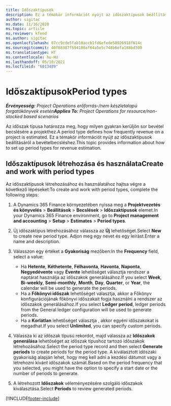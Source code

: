 ```yaml
---
title: Időszaktípusok
description: Ez a témakör információt nyújt az időszaktípusok beállításáról a bevételbecsléshez.
author: sigitac
ms.date: 11/16/2020
ms.topic: article
ms.reviewer: kfend
ms.author: sigitac
ms.openlocfilehash: 07cc9cde5fab10accb1fd6efede58926918f614c
ms.sourcegitcommit: 40f68387f594180af64a5e5c748b6efa188bd300
ms.translationtype: HT
ms.contentlocale: hu-HU
ms.lasthandoff: 05/10/2021
ms.locfileid: "6013489"
---
```

# <a name="period-types"></a><span data-ttu-id="994d2-103">Időszaktípusok</span><span class="sxs-lookup"><span data-stu-id="994d2-103">Period types</span></span>

<span data-ttu-id="994d2-104">_**Érvényesség:** Project Operations erőforrás-/nem készletalapú forgatókönyvek esetén_</span><span class="sxs-lookup"><span data-stu-id="994d2-104">_**Applies To:** Project Operations for resource/non-stocked based scenarios_</span></span>

<span data-ttu-id="994d2-105">Az időszak típusa határozza meg, hogy milyen gyakran kerüljön sor bevétel becslésére a projekthez.</span><span class="sxs-lookup"><span data-stu-id="994d2-105">A period type defines how frequently revenue on a project is estimated.</span></span> <span data-ttu-id="994d2-106">Ez a témakör információt nyújt az időszaktípusok beállításáról a bevételbecsléshez.</span><span class="sxs-lookup"><span data-stu-id="994d2-106">This topic provides information about how to set up period types for revenue estimation.</span></span> 

## <a name="create-and-work-with-period-types"></a><span data-ttu-id="994d2-107">Időszaktípusok létrehozása és használata</span><span class="sxs-lookup"><span data-stu-id="994d2-107">Create and work with period types</span></span>
<span data-ttu-id="994d2-108">Az időszaktípusok létrehozásához és használatához hajtsa végre a következő lépéseket:</span><span class="sxs-lookup"><span data-stu-id="994d2-108">To create and work with period types, complete the following steps:</span></span>

1. <span data-ttu-id="994d2-109">A Dynamics 365 Finance környezetében nyissa meg a **Projektvezetés és könyvelés** > **Beállítások** > **Becslések** > **Időszaktípusok** elemet.</span><span class="sxs-lookup"><span data-stu-id="994d2-109">In your Dynamics 365 Finance environment, go to **Project management and accounting** > **Setup** > **Estimates** > **Period types**.</span></span>
2. <span data-ttu-id="994d2-110">Új időszaktípus létrehozásához válassza az **Új** lehetőséget.</span><span class="sxs-lookup"><span data-stu-id="994d2-110">Select **New** to create new period type.</span></span> <span data-ttu-id="994d2-111">Adjon meg egy nevet és egy leírást.</span><span class="sxs-lookup"><span data-stu-id="994d2-111">Enter a name and description.</span></span>
3. <span data-ttu-id="994d2-112">Válasszon egy értéket a **Gyakoriság** mezőben:</span><span class="sxs-lookup"><span data-stu-id="994d2-112">In the **Frequency** field, select a value:</span></span>

    - <span data-ttu-id="994d2-113">Ha **Hetente**, **Kéthetente**, **Félhavonta**, **Havonta**, **Naponta**, **Negyedévente** vagy **Évente** lehetőséget választja rendszer a naptárat használja az időszakok generálásához.</span><span class="sxs-lookup"><span data-stu-id="994d2-113">If you select **Week**, **Bi-weekly**, **Semi-monthly**, **Month**, **Day**, **Quarter**, or **Year**, the calendar will be used to generate the periods.</span></span> 
    - <span data-ttu-id="994d2-114">Ha a **Főkönyvi időszak** lehetőséget választja, akkor a Főkönyv konfigurációjának főkönyvi időszakait fogja használni a rendszer az időszakok generálásához.</span><span class="sxs-lookup"><span data-stu-id="994d2-114">If you select **Ledger period**, ledger periods from the General ledger configuration will be used to generate periods.</span></span>
    - <span data-ttu-id="994d2-115">Ha a **Korlátlan** lehetőséget választja , akkor egyéni időszakokat is megadhat.</span><span class="sxs-lookup"><span data-stu-id="994d2-115">If you select **Unlimited**, you can specify custom periods.</span></span>
4. <span data-ttu-id="994d2-116">Válassza ki az időszak típusú rekordot, majd válassza az **Időszakok generálása** lehetőséget az időszak típushoz tartozó időszakok létrehozásához.</span><span class="sxs-lookup"><span data-stu-id="994d2-116">Select the period type record and then select **Generate periods** to create periods for the period type.</span></span> <span data-ttu-id="994d2-117">A kiválasztott időszaki gyakoriság alapján lehet, hogy meg kell adni a kezdési dátumot vagy a létrehozni kívánt időszakok számát.</span><span class="sxs-lookup"><span data-stu-id="994d2-117">Based on the period frequency that you selected, you might have the option to specify a start date or the number of periods to generate.</span></span>
5. <span data-ttu-id="994d2-118">A létrehozott **Időszakok** véleményezésére szolgáló időszakok kiválasztása.</span><span class="sxs-lookup"><span data-stu-id="994d2-118">Select **Periods** to review generated periods.</span></span>



[!INCLUDE[footer-include](../includes/footer-banner.md)]